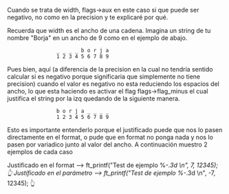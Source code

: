 Cuando se trata de width, flags->aux en este caso si que puede ser negativo, no como en la precision y te explicaré por qué.

Recuerda que width es el ancho de una cadena. Imagina un string de tu nombre "Borja" en un ancho de 9 como en el ejemplo de abajo.

 					_ _ _ _ b o r j a
					1 2 3 4 5 6 7 8 9

Pues bien, aquí (a diferencia de la precision en la cual no tendría sentido calcular si es negativo porque significaria que simplemente no tiene precision) cuando el valor es negativo no esta reduciendo los espacios del ancho, lo que esta haciendo es activar el flag flags->flag_minus el cual justifica el string por la izq quedando de la siguiente manera.

					b o r j a _ _ _ _
					1 2 3 4 5 6 7 8 9

Esto es importante entenderlo porque el justificado puede que nos lo pasen directamente en el format, o pude que en format no ponga nada y nos lo pasen por variadico junto al valor del ancho. A continuación muestro 2 ejemplos de cada caso

Justificado en el format -->		ft_printf("Test de ejemplo %-*.3d \n", 7, 12345);
																👆
Justificado en el parámetro -->		ft_printf("Test de ejemplo %-*.3d \n", -7, 12345);
																		   👆

